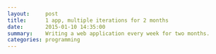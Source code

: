 ```yaml
---
layout:     post
title:      1 app, multiple iterations for 2 months
date:       2015-01-10 14:35:00
summary:    Writing a web application every week for two months.
categories: programming
---
```


